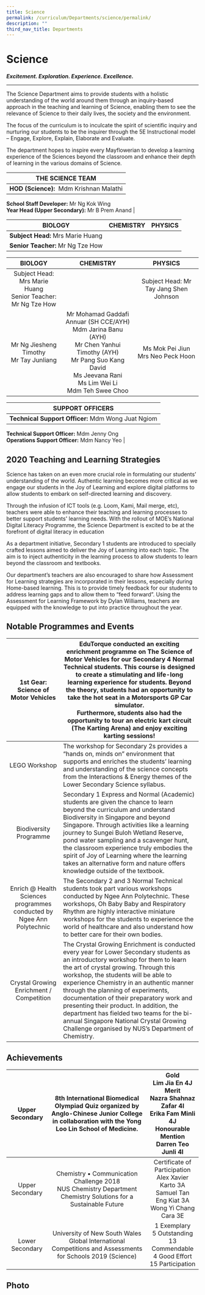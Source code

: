 ```yaml
---
title: Science
permalink: /curriculum/Departments/science/permalink/
description: ""
third_nav_title: Departments
---
```

Science
=======

**_Excitement. Exploration. Experience. Excellence._**  

---------------------------------------------------------

The Science Department aims to provide students with a holistic understanding of the world around them through an inquiry-based approach in the teaching and learning of Science, enabling them to see the relevance of Science to their daily lives, the society and the environment. 

The focus of the curriculum is to inculcate the spirit of scientific inquiry and nurturing our students to be the inquirer through the 5E Instructional model – Engage, Explore, Explain, Elaborate and Evaluate.

The department hopes to inspire every Mayflowerian to develop a learning experience of the Sciences beyond the classroom and enhance their depth of learning in the various domains of Science.

| THE SCIENCE TEAM |
| --- |
| **HOD (Science):**  Mdm Krishnan Malathi  
**School Staff Developer:** Mr Ng Kok Wing  
**Year Head (Upper Secondary):** Mr B Prem Anand |

| BIOLOGY | CHEMISTRY | PHYSICS |
| --- | --- | --- |
| **Subject Head:** Mrs Marie Huang  
**Senior Teacher:** Mr Ng Tze How |

| BIOLOGY 	| CHEMISTRY 	| PHYSICS 	|
|:---:	|:---:	|:---:	|
| Subject Head: Mrs Marie Huang<br>Senior Teacher: Mr Ng Tze How 	|  	| Subject Head: Mr Tay Jang Shen Johnson 	|
| Mr Ng Jiesheng Timothy<br>Mr Tay Junliang 	| Mr Mohamad Gaddafi Annuar (SH CCE/AYH)<br>Mdm Jarina Banu (AYH)<br>Mr Chen Yanhui Timothy (AYH)<br>Mr Pang Suo Kang David<br>Ms Jeevana Rani<br>Ms Lim Wei Li<br>Mdm Teh Swee Choo 	| Ms Mok Pei Jiun<br>Mrs Neo Peck Hoon 	|

| SUPPORT OFFICERS |
| --- |
| **Technical Support Officer:** Mdm Wong Juat Ngiom  
**Technical Support Officer:** Mdm Jenny Ong  
**Operations Support Officer:** Mdm Nancy Yeo |

2020 Teaching and Learning Strategies
-------------------------------------

Science has taken on an even more crucial role in formulating our students’ understanding of the world. Authentic learning becomes more critical as we engage our students in the Joy of Learning and explore digital platforms to allow students to embark on self-directed learning and discovery. 

  

Through the infusion of ICT tools (e.g. Loom, Kami, Mail merge, etc), teachers were able to enhance their teaching and learning processes to better support students' learning needs. With the rollout of MOE’s National Digital Literacy Programme, the Science Department is excited to be at the forefront of digital literacy in education  

  

As a department initiative, Secondary 1 students are introduced to specially crafted lessons aimed to deliver the Joy of Learning into each topic. The aim is to inject authenticity in the learning process to allow students to learn beyond the classroom and textbooks.  

  

Our department’s teachers are also encouraged to share how Assessment for Learning strategies are incorporated in their lessons, especially during Home-based learning. This is to provide timely feedback for our students to address learning gaps and to allow them to “feed forward”. Using the Assessment for Learning Framework by Dylan Williams, teachers are equipped with the knowledge to put into practice throughout the year. 

  

Notable Programmes and Events
-----------------------------
| 1st Gear:<br>Science of Motor Vehicles 	| EduTorque conducted an exciting enrichment programme on The Science of Motor Vehicles for our Secondary 4 Normal Technical students. This course is designed to create a stimulating and life-long learning experience for students. Beyond the theory, students had an opportunity to take the hot seat in a Motorsports GP Car simulator.<br>Furthermore, students also had the opportunity to tour an electric kart circuit (The Karting Arena) and enjoy exciting karting sessions! 	|
|:---:	|---	|
| LEGO Workshop 	| The workshop for Secondary 2s provides a “hands on, minds on” environment that supports and enriches the students’ learning and understanding of the science concepts from the Interactions & Energy themes of the Lower Secondary Science syllabus. 	|
| Biodiversity Programme 	| Secondary 1 Express and Normal (Academic) students are given the chance to learn beyond the curriculum and understand Biodiversity in Singapore and beyond Singapore. Through activities like a learning journey to Sungei Buloh Wetland Reserve, pond water sampling and a scavenger hunt, the classroom experience truly embodies the spirit of Joy of Learning where the learning takes an alternative form and nature offers knowledge outside of the textbook. 	|
| Enrich @ Health Sciences programmes conducted by Ngee Ann Polytechnic 	| The Secondary 2 and 3 Normal Technical students took part various workshops conducted by Ngee Ann Polytechnic. These workshops, Oh Baby Baby and Respiratory Rhythm are highly interactive miniature workshops for the students to experience the world of healthcare and also understand how to better care for their own bodies. 	|
| Crystal Growing Enrichment / Competition 	| The Crystal Growing Enrichment is conducted every year for Lower Secondary students as an introductory workshop for them to learn the art of crystal growing. Through this workshop, the students will be able to experience Chemistry in an authentic manner through the planning of experiments, documentation of their preparatory work and presenting their product. In addition, the department has fielded two teams for the bi-annual Singapore National Crystal Growing Challenge organised by NUS’s Department of Chemistry. 	|

Achievements
------------

| Upper Secondary 	| 8th International Biomedical Olympiad Quiz organized by Anglo-Chinese Junior College in collaboration with the Yong Loo Lin School of Medicine. 	| Gold<br>Lim Jia En 4J<br>Merit<br>Nazra Shahnaz Zafar 4I<br>Erika Fam Minli 4J<br>Honourable Mention<br>Darren Teo Junli 4I 	|
|:---:	|:---:	|:---:	|
| Upper Secondary 	| Chemistry • Communication Challenge 2018<br>NUS Chemistry Department<br>Chemistry Solutions for a Sustainable Future 	| Certificate of Participation<br>Alex Xavier Karto 3A<br>Samuel Tan Eng Kiat 3A<br>Wong Yi Chang Cara 3E 	|
| Lower Secondary 	| University of New South Wales Global International Competitions and Assessments for Schools 2019 (Science) 	| 1 Exemplary<br>5 Outstanding<br>13 Commendable<br>4 Good Effort<br>15 Participation 	|

Photo
-----

